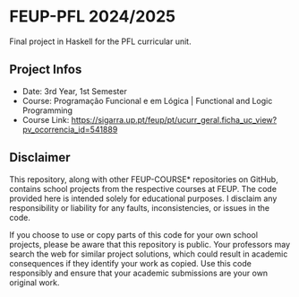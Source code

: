 # FEUP-PFL 2024/2025
Final project in Haskell for the PFL curricular unit.
## Project Infos
- Date: 3rd Year, 1st Semester
- Course: Programação Funcional e em Lógica | Functional and Logic Programming
- Course Link: https://sigarra.up.pt/feup/pt/ucurr_geral.ficha_uc_view?pv_ocorrencia_id=541889
## Disclaimer
This repository, along with other FEUP-COURSE* repositories on GitHub, contains school projects from the respective courses at FEUP. The code provided here is intended solely for educational purposes. I disclaim any responsibility or liability for any faults, inconsistencies, or issues in the code.

If you choose to use or copy parts of this code for your own school projects, please be aware that this repository is public. Your professors may search the web for similar project solutions, which could result in academic consequences if they identify your work as copied. Use this code responsibly and ensure that your academic submissions are your own original work.

